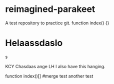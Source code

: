 # reimagined-parakeet
A test repository to practice git.
function index() {}
# Helaassdaslo
s

KCY Chasdaas ange
LH I also have this hanging.

function index()[]
#merge test
another test

